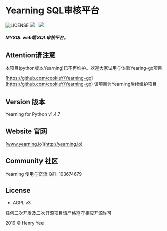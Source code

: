# Yearning SQL审核平台
![LICENSE](https://img.shields.io/badge/license-AGPL%20-blue.svg)
![](https://img.shields.io/badge/build-release-brightgreen.svg)  
![](https://img.shields.io/badge/version-v1.4.7-brightgreen.svg)  

##### MYSQL web端 SQL审核平台。
## Attention请注意
 本项目(python版本Yearning)已不再维护。欢迎大家试用与体验Yearing-go项目
 
 [https://github.com/cookieY/Yearning-go](https://github.com/cookieY/Yearning-go)
 该项目为Yearning后续维护项目
 
## Version 版本
Yearning for Python v1.4.7

## Website 官网

[www.yearning.io](http://yearning.io)


## Community 社区
   Yearning 使用与交流          Q群: 103674679

## License

- AGPL v3

任何二次开发及二次开源项目请严格遵守相应开源许可

2019 © Henry Yee


